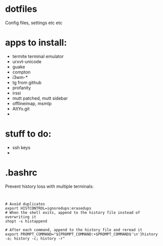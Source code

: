 dotfiles
========

Config files, settings etc etc

apps to install:
================

* termite terminal emulator
* urxvt-unicode
* guake
* compton
* i3wm-*
* tg from github
* profanity
* irssi
* mutt patched, mutt sidebar
* offlineimap, msmtp
* AltYo.git
* 

stuff to do:
============

* ssh keys
* 

.bashrc
=======

Prevent history loss with multiple terminals:

```shell


# Avoid duplicates
export HISTCONTROL=ignoredups:erasedups  
# When the shell exits, append to the history file instead of overwriting it
shopt -s histappend

# After each command, append to the history file and reread it
export PROMPT_COMMAND="${PROMPT_COMMAND:+$PROMPT_COMMAND$'\n'}history -a; history -c; history -r"


```

